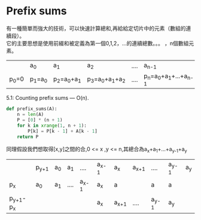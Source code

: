# Prefix sums

有一種簡單而強大的技術，可以快速計算總和,再給給定切片中的元素（數組的連續段）。</br> 
它的主要思想是使用前綴和被定義為第一個0,1,2，...的連續總數。。。 ，n個數組元素。</br>

<table>
    <th>
        <td>a<sub>0</sub></td>
        <td>a<sub>1</sub></td>
        <td>a<sub>2</sub></td>       
        <td>....</td>
        <td>a<sub>n-1</sub></td>
    </th>
    <tr>
        <td>p<sub>0</sub>=0</td>
        <td>p<sub>1</sub>=a<sub>0</sub></td>
        <td>p<sub>2</sub>=a<sub>0</sub>+a<sub>1</sub></td>
        <td>p<sub>3</sub>=a<sub>0</sub>+a<sub>1</sub>+a<sub>2</sub></td>
        <td>....</td>
        <td>p<sub>n</sub>=a<sub>0</sub>+a<sub>1</sub>+...+a<sub>n-1</sub></td>
    </tr>

</table>

5.1: Counting prefix sums — O(n).

```python
def prefix_sums(A):
    n = len(A)
    P = [0] * (n + 1)
    for k in xrange(1, n + 1):
        P[k] = P[k - 1] + A[k - 1]
    return P

```

同理假設我們想取得[x,y]之間的合,0 <= x ,y <= n,其總合為a<sub>x</sub>+a<sub>1</sub>+...+a<sub>y-1</sub>+a<sub>y</sub> </br>

<table>
    <th>
        <td>p<sub>y+1</sub></td>
        <td>a<sub>0</sub></td>
        <td>a<sub>1</sub></td>       
        <td>....</td>
        <td>a<sub>x-1</sub></td>       
        <td>a<sub>x</sub></td>
        <td>a<sub>x+1</sub></td>
        <td>....</td>
        <td>a<sub>y-1</sub></td>       
        <td>a<sub>y</sub></td>    
    </th>
    <tr>
        <td>p<sub>x</sub></td>
        <td>a<sub>0</sub></td>
        <td>a<sub>1</sub></td>       
        <td>....</td>
        <td>a<sub>x-1</sub></td>       
        <td>a<sub>x</sub></td>
        <td>a<sub></sub></td>
        <td></td>
        <td>a<sub></sub></td>       
        <td>a<sub></sub></td>  
    </tr>
    <tr>
        <td>p<sub>y+1</sub>-p<sub>x</sub></td>
        <td></td>
        <td></td>       
        <td></td>
        <td></td>       
        <td>a<sub>x</sub></td>
        <td>a<sub>x+1</sub></td>
        <td>....</td>
        <td>a<sub>y-1</sub></td>       
        <td>a<sub>y</sub></td>  
    </tr>
</table>